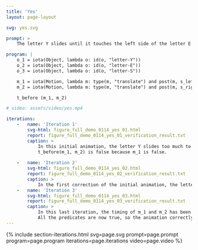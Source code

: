 ```yaml
---
title: 'Yes'
layout: page-layout

svg: yes.svg

prompt: >
    The letter Y slides until it touches the left side of the letter E. Following that, the letter S moves to border E’s right side.

program: |
    o_1 = iota(Object, lambda o: id(o, "letter-Y"))
    o_2 = iota(Object, lambda o: id(o, "letter-E"))
    o_3 = iota(Object, lambda o: id(o, "letter-S"))

    m_1 = iota(Motion, lambda m: type(m, "translate") and post(m, s_left_border(o_1, o_2)) and agent(m, o_1))
    m_2 = iota(Motion, lambda m: type(m, "translate") and post(m, s_right_border(o_3, o_2)) and agent(m, o_3))

    t_before (m_1, m_2)

# video: assets/video/yes.mp4

iterations:
    -   name: 'Iteration 1'
        svg-html: figure_full_demo_0114_yes_01.html
        report: figure_full_demo_0114_yes_01_verification_result.txt
        caption: >
            In this initial animation, the letter Y slides too much to the left. Although it did touch the left side of the letter E at one point, it did not stop there. Therefore m_1 is false.
            t_before(m_1, m_2) is false because m_1 is false.
        
    -   name: 'Iteration 2'
        svg-html: figure_full_demo_0114_yes_02.html
        report: figure_full_demo_0114_yes_02_verification_result.txt
        caption: >
            In the first correction of the initial animation, the letter Y now slides and stops at touching the left side of the letter E. However, since m_1 and m_2 are not sequential, t_before(m_1, m_2) is still false.
    -   name: 'Iteration 3'
        svg-html: figure_full_demo_0114_yes_03.html
        report: figure_full_demo_0114_yes_03_verification_result.txt
        caption: >
            In this last iteration, the timing of m_1 and m_2 has been corrected, so t_before(m_1, m_2) is now true.
            All the predicates are now true, so the animation correctly matches the prompt.
---
```


{% include section-iterations.html svg=page.svg prompt=page.prompt program=page.program iterations=page.iterations video=page.video %}
